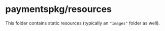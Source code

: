 # paymentspkg/resources

This folder contains static resources (typically an `"images"` folder as well).
